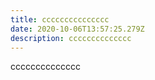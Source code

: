 ```yaml
---
title: ccccccccccccccc
date: 2020-10-06T13:57:25.279Z
description: cccccccccccccc
---
```

cccccccccccccc